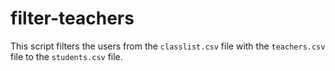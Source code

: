 # filter-teachers

This script filters the users from the `classlist.csv` file with the `teachers.csv` file to the `students.csv` file.